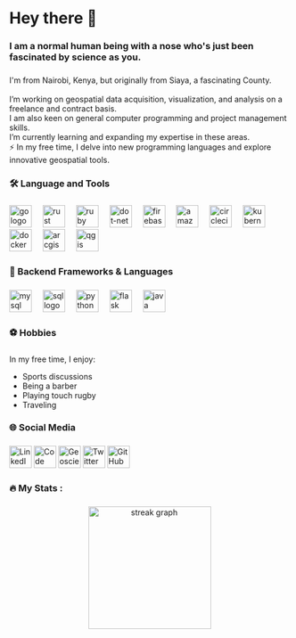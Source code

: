<div align="center">

<h1 align="left">Hey there 👋</h1>

###

<h3 align="left"> I am a normal human being with a nose who's just been fascinated by science as you.</h3>

###

<p align="left">I'm from Nairobi, Kenya, but originally from Siaya, a fascinating County.<br><br> I’m working on geospatial data acquisition, visualization, and analysis on a freelance and contract basis. <br> I am also keen on general computer programming and project management skills.<br> I’m currently learning and expanding my expertise in these areas.<br>⚡ In my free time, I delve into new programming languages and explore innovative geospatial tools.</p>

###

<h3 align="left">🛠 Language and Tools</h3>

###

<div align="left">
  <img src="https://cdn.jsdelivr.net/gh/devicons/devicon/icons/go/go-original-wordmark.svg" height="40" alt="go logo"  />
  <img width="12" />
  <img src="https://cdn.jsdelivr.net/gh/devicons/devicon/icons/rust/rust-plain.svg" height="40" alt="rust logo"  />
  <img width="12" />
  <img src="https://cdn.jsdelivr.net/gh/devicons/devicon/icons/ruby/ruby-plain-wordmark.svg" height="40" alt="ruby logo"  />
  <img width="12" />
  <img src="https://cdn.jsdelivr.net/gh/devicons/devicon/icons/dot-net/dot-net-plain-wordmark.svg" height="40" alt="dot-net logo"  />
  <img width="12" />
  <img src="https://cdn.jsdelivr.net/gh/devicons/devicon/icons/firebase/firebase-plain-wordmark.svg" height="40" alt="firebase logo"  />
  <img width="12" />
  <img src="https://cdn.jsdelivr.net/gh/devicons/devicon/icons/amazonwebservices/amazonwebservices-original.svg" height="40" alt="amazonwebservices logo"  />
  <img width="12" />
  <img src="https://cdn.jsdelivr.net/gh/devicons/devicon/icons/circleci/circleci-plain.svg" height="40" alt="circleci logo"  />
  <img width="12" />
  <img src="https://cdn.jsdelivr.net/gh/devicons/devicon/icons/kubernetes/kubernetes-plain.svg" height="40" alt="kubernetes logo"  />
  <img width="12" />
  <img src="https://cdn.jsdelivr.net/gh/devicons/devicon/icons/docker/docker-plain-wordmark.svg" height="40" alt="docker logo"  />
  <img width="12" />
  <img src="https://cdn.jsdelivr.net/gh/devicons/devicon/icons/arcgis/arcgis-original-wordmark.svg" height="40" alt="arcgis logo" />
  <img width="12" />
  <img src="https://cdn.jsdelivr.net/gh/devicons/devicon/icons/qgis/qgis-original.svg" height="40" alt="qgis logo" />
</div>

###

<h3 align="left">🔧 Backend Frameworks & Languages</h3>

###

<div align="left">
  <img src="https://cdn.jsdelivr.net/gh/devicons/devicon/icons/mysql/mysql-original-wordmark.svg" height="40" alt="mysql logo" />
  <img width="12" />
  <img src="https://cdn.jsdelivr.net/gh/devicons/devicon/icons/sqlite/sqlite-original-wordmark.svg" height="40" alt="sql logo" />
  <img width="12" />
  <img src="https://cdn.jsdelivr.net/gh/devicons/devicon/icons/python/python-original-wordmark.svg" height="40" alt="python logo" />
  <img width="12" />
  <img src="https://cdn.jsdelivr.net/gh/devicons/devicon/icons/flask/flask-original-wordmark.svg" height="40" alt="flask logo" />
  <img width="12" />
  <img src="https://cdn.jsdelivr.net/gh/devicons/devicon/icons/java/java-original-wordmark.svg" height="40" alt="java logo" />
</div>

###

<h3 align="left">⚽ Hobbies</h3>

###

<p align="left">In my free time, I enjoy:</p>
<ul align="left">
  <li>Sports discussions</li>
  <li>Being a barber</li>
  <li>Playing touch rugby</li>
  <li>Traveling</li>
</ul>

###

<h3 align="left">🌐 Social Media</h3>

###

<p align="left">
  <a href="https://linkedin.com/in/your-linkedin" target="_blank"><img src="https://cdn.jsdelivr.net/gh/devicons/devicon/icons/linkedin/linkedin-original-wordmark.svg" height="40" alt="LinkedIn logo" /></a>
  <a href="https://your-website-for-code.com" target="_blank"><img src="https://cdn.jsdelivr.net/gh/devicons/devicon/icons/github/github-original-wordmark.svg" height="40" alt="Code website logo" /></a>
  <a href="https://your-geoscience-website.com" target="_blank"><img src="https://cdn.jsdelivr.net/gh/devicons/devicon/icons/github/github-original-wordmark.svg" height="40" alt="Geoscience website logo" /></a>
  <a href="https://twitter.com/your-twitter-handle" target="_blank"><img src="https://cdn.jsdelivr.net/gh/devicons/devicon/icons/twitter/twitter-original-wordmark.svg" height="40" alt="Twitter logo" /></a>
  <a href="https://github.com/your-github-handle" target="_blank"><img src="https://cdn.jsdelivr.net/gh/devicons/devicon/icons/github/github-original-wordmark.svg" height="40" alt="GitHub logo" /></a>
</p>

###

<h3 align="left">🔥 My Stats :</h3>

###

<div align="center">
  <img src="https://streak-stats.demolab.com?user=maurodesouza&locale=en&mode=daily&theme=dark&hide_border=false&border_radius=5&order=3" height="220" alt="streak graph"  />
</div>


###
